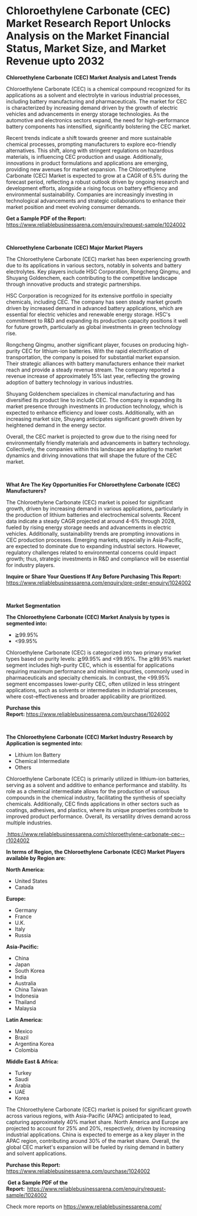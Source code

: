<p><h1>Chloroethylene Carbonate (CEC) Market Research Report Unlocks Analysis on the Market Financial Status, Market Size, and Market Revenue upto 2032</h1></p><p><strong>Chloroethylene Carbonate (CEC) Market Analysis and Latest Trends</strong></p>
<p><p>Chloroethylene Carbonate (CEC) is a chemical compound recognized for its applications as a solvent and electrolyte in various industrial processes, including battery manufacturing and pharmaceuticals. The market for CEC is characterized by increasing demand driven by the growth of electric vehicles and advancements in energy storage technologies. As the automotive and electronics sectors expand, the need for high-performance battery components has intensified, significantly bolstering the CEC market.</p><p>Recent trends indicate a shift towards greener and more sustainable chemical processes, prompting manufacturers to explore eco-friendly alternatives. This shift, along with stringent regulations on hazardous materials, is influencing CEC production and usage. Additionally, innovations in product formulations and applications are emerging, providing new avenues for market expansion. The Chloroethylene Carbonate (CEC) Market is expected to grow at a CAGR of 6.5% during the forecast period, reflecting a robust outlook driven by ongoing research and development efforts, alongside a rising focus on battery efficiency and environmental sustainability. Companies are increasingly investing in technological advancements and strategic collaborations to enhance their market position and meet evolving consumer demands.</p></p>
<p><strong>Get a Sample PDF of the Report:&nbsp;</strong> <a href="https://www.reliablebusinessarena.com/enquiry/request-sample/1024002?utm_campaign=2238&utm_medium=2&utm_source=Github&utm_content=ia&utm_term=01022025&utm_id=chloroethylene-carbonate-cec">https://www.reliablebusinessarena.com/enquiry/request-sample/1024002</a></p>
<p>&nbsp;</p>
<p><strong>Chloroethylene Carbonate (CEC) Major Market Players</strong></p>
<p><p>The Chloroethylene Carbonate (CEC) market has been experiencing growth due to its applications in various sectors, notably in solvents and battery electrolytes. Key players include HSC Corporation, Rongcheng Qingmu, and Shuyang Goldenchem, each contributing to the competitive landscape through innovative products and strategic partnerships.</p><p>HSC Corporation is recognized for its extensive portfolio in specialty chemicals, including CEC. The company has seen steady market growth driven by increased demand in advanced battery applications, which are essential for electric vehicles and renewable energy storage. HSC's commitment to R&D and expanding its production capacity positions it well for future growth, particularly as global investments in green technology rise.</p><p>Rongcheng Qingmu, another significant player, focuses on producing high-purity CEC for lithium-ion batteries. With the rapid electrification of transportation, the company is poised for substantial market expansion. Their strategic alliances with battery manufacturers enhance their market reach and provide a steady revenue stream. The company reported a revenue increase of approximately 15% last year, reflecting the growing adoption of battery technology in various industries.</p><p>Shuyang Goldenchem specializes in chemical manufacturing and has diversified its product line to include CEC. The company is expanding its market presence through investments in production technology, which is expected to enhance efficiency and lower costs. Additionally, with an increasing market size, Shuyang anticipates significant growth driven by heightened demand in the energy sector.</p><p>Overall, the CEC market is projected to grow due to the rising need for environmentally friendly materials and advancements in battery technology. Collectively, the companies within this landscape are adapting to market dynamics and driving innovations that will shape the future of the CEC market.</p></p>
<p>&nbsp;</p>
<p><strong>What Are The Key Opportunities For Chloroethylene Carbonate (CEC) Manufacturers?</strong></p>
<p><p>The Chloroethylene Carbonate (CEC) market is poised for significant growth, driven by increasing demand in various applications, particularly in the production of lithium batteries and electrochemical solvents. Recent data indicate a steady CAGR projected at around 4-6% through 2028, fueled by rising energy storage needs and advancements in electric vehicles. Additionally, sustainability trends are prompting innovations in CEC production processes. Emerging markets, especially in Asia-Pacific, are expected to dominate due to expanding industrial sectors. However, regulatory challenges related to environmental concerns could impact growth; thus, strategic investments in R&D and compliance will be essential for industry players.</p></p>
<p><strong>Inquire or Share Your Questions If Any Before Purchasing This Report:</strong> <a href="https://www.reliablebusinessarena.com/enquiry/pre-order-enquiry/1024002?utm_campaign=2238&utm_medium=2&utm_source=Github&utm_content=ia&utm_term=01022025&utm_id=chloroethylene-carbonate-cec">https://www.reliablebusinessarena.com/enquiry/pre-order-enquiry/1024002</a></p>
<p>&nbsp;</p>
<p><strong>Market Segmentation</strong></p>
<p><strong>The Chloroethylene Carbonate (CEC) Market Analysis by types is segmented into:</strong></p>
<p><ul><li>≧99.95%</li><li><99.95%</li></ul></p>
<p><p>Chloroethylene Carbonate (CEC) is categorized into two primary market types based on purity levels: ≧99.95% and <99.95%. The ≧99.95% market segment includes high-purity CEC, which is essential for applications requiring maximum performance and minimal impurities, commonly used in pharmaceuticals and specialty chemicals. In contrast, the <99.95% segment encompasses lower-purity CEC, often utilized in less stringent applications, such as solvents or intermediates in industrial processes, where cost-effectiveness and broader applicability are prioritized.</p></p>
<p><strong>Purchase this Report:&nbsp;</strong><a href="https://www.reliablebusinessarena.com/purchase/1024002?utm_campaign=2238&utm_medium=2&utm_source=Github&utm_content=ia&utm_term=01022025&utm_id=chloroethylene-carbonate-cec">https://www.reliablebusinessarena.com/purchase/1024002</a></p>
<p>&nbsp;</p>
<p><strong>The Chloroethylene Carbonate (CEC) Market Industry Research by Application is segmented into:</strong></p>
<p><ul><li>Lithium Ion Battery</li><li>Chemical Intermediate</li><li>Others</li></ul></p>
<p><p>Chloroethylene Carbonate (CEC) is primarily utilized in lithium-ion batteries, serving as a solvent and additive to enhance performance and stability. Its role as a chemical intermediate allows for the production of various compounds in the chemical industry, facilitating the synthesis of specialty chemicals. Additionally, CEC finds applications in other sectors such as coatings, adhesives, and plastics, where its unique properties contribute to improved product performance. Overall, its versatility drives demand across multiple industries.</p></p>
<p><a href="https://www.reliablebusinessarena.com/chloroethylene-carbonate-cec--r1024002?utm_campaign=2238&utm_medium=2&utm_source=Github&utm_content=ia&utm_term=01022025&utm_id=chloroethylene-carbonate-cec">&nbsp;https://www.reliablebusinessarena.com/chloroethylene-carbonate-cec--r1024002</a></p>
<p><strong>In terms of Region, the Chloroethylene Carbonate (CEC) Market Players available by Region are:</strong></p>
<p>
    <p> <strong> North America: </strong>
        <ul>
            <li>United States</li>
            <li>Canada</li>
        </ul>
        </p> 
    <p> <strong> Europe: </strong>
        <ul>
            <li>Germany</li>
            <li>France</li>
            <li>U.K.</li>
            <li>Italy</li>
            <li>Russia</li>
        </ul>
        </p> 
    <p> <strong> Asia-Pacific: </strong>
        <ul>
            <li>China</li>
            <li>Japan</li>
            <li>South Korea</li>
            <li>India</li>
            <li>Australia</li>
            <li>China Taiwan</li>
            <li>Indonesia</li>
            <li>Thailand</li>
            <li>Malaysia</li>
        </ul>
        </p> 
    <p> <strong> Latin America: </strong>
        <ul>
            <li>Mexico</li>
            <li>Brazil</li>
            <li>Argentina Korea</li>
            <li>Colombia</li>
        </ul>
        </p> 
    <p> <strong> Middle East & Africa: </strong>
        <ul>
            <li>Turkey</li>
            <li>Saudi</li>
            <li>Arabia</li>
            <li>UAE</li>
            <li>Korea</li>
        </ul>
    </p>
    </p>
<p><p>The Chloroethylene Carbonate (CEC) market is poised for significant growth across various regions, with Asia-Pacific (APAC) anticipated to lead, capturing approximately 40% market share. North America and Europe are projected to account for 25% and 20%, respectively, driven by increasing industrial applications. China is expected to emerge as a key player in the APAC region, contributing around 30% of the market share. Overall, the global CEC market's expansion will be fueled by rising demand in battery and solvent applications.</p></p>
<p><strong>Purchase this Report: </strong><a href="https://www.reliablebusinessarena.com/purchase/1024002?utm_campaign=2238&utm_medium=2&utm_source=Github&utm_content=ia&utm_term=01022025&utm_id=chloroethylene-carbonate-cec">https://www.reliablebusinessarena.com/purchase/1024002</a></p>
<p>&nbsp;<strong>Get a Sample PDF of the Report:&nbsp;&nbsp;</strong><a href="https://www.reliablebusinessarena.com/enquiry/request-sample/1024002?utm_campaign=2238&utm_medium=2&utm_source=Github&utm_content=ia&utm_term=01022025&utm_id=chloroethylene-carbonate-cec">https://www.reliablebusinessarena.com/enquiry/request-sample/1024002</a></p>
<p><strong></strong></p>
<p>Check more reports on <a href="https://www.reliablebusinessarena.com/?utm_campaign=2238&utm_medium=2&utm_source=Github&utm_content=ia&utm_term=01022025&utm_id=chloroethylene-carbonate-cec">https://www.reliablebusinessarena.com/</a></p>